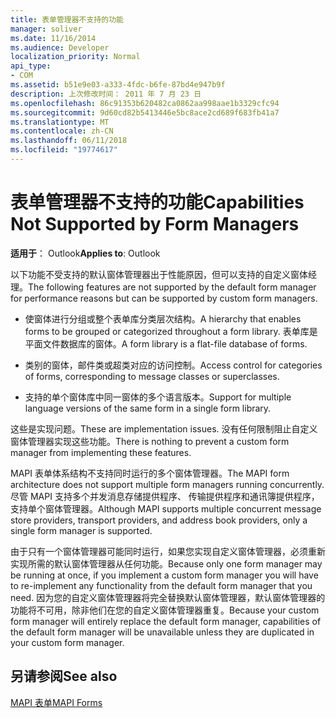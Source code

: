 ```yaml
---
title: 表单管理器不支持的功能
manager: soliver
ms.date: 11/16/2014
ms.audience: Developer
localization_priority: Normal
api_type:
- COM
ms.assetid: b51e9e03-a333-4fdc-b6fe-87bd4e947b9f
description: 上次修改时间： 2011 年 7 月 23 日
ms.openlocfilehash: 86c91353b620482ca0862aa998aae1b3329cfc94
ms.sourcegitcommit: 9d60cd82b5413446e5bc8ace2cd689f683fb41a7
ms.translationtype: MT
ms.contentlocale: zh-CN
ms.lasthandoff: 06/11/2018
ms.locfileid: "19774617"
---
```

# <a name="capabilities-not-supported-by-form-managers"></a><span data-ttu-id="3cc6e-103">表单管理器不支持的功能</span><span class="sxs-lookup"><span data-stu-id="3cc6e-103">Capabilities Not Supported by Form Managers</span></span>

  
  
<span data-ttu-id="3cc6e-104">**适用于**： Outlook</span><span class="sxs-lookup"><span data-stu-id="3cc6e-104">**Applies to**: Outlook</span></span> 
  
<span data-ttu-id="3cc6e-105">以下功能不受支持的默认窗体管理器出于性能原因，但可以支持的自定义窗体经理。</span><span class="sxs-lookup"><span data-stu-id="3cc6e-105">The following features are not supported by the default form manager for performance reasons but can be supported by custom form managers.</span></span>
  
- <span data-ttu-id="3cc6e-106">使窗体进行分组或整个表单库分类层次结构。</span><span class="sxs-lookup"><span data-stu-id="3cc6e-106">A hierarchy that enables forms to be grouped or categorized throughout a form library.</span></span> <span data-ttu-id="3cc6e-107">表单库是平面文件数据库的窗体。</span><span class="sxs-lookup"><span data-stu-id="3cc6e-107">A form library is a flat-file database of forms.</span></span>
    
- <span data-ttu-id="3cc6e-108">类别的窗体，邮件类或超类对应的访问控制。</span><span class="sxs-lookup"><span data-stu-id="3cc6e-108">Access control for categories of forms, corresponding to message classes or superclasses.</span></span>
    
- <span data-ttu-id="3cc6e-109">支持的单个窗体库中同一窗体的多个语言版本。</span><span class="sxs-lookup"><span data-stu-id="3cc6e-109">Support for multiple language versions of the same form in a single form library.</span></span>
    
<span data-ttu-id="3cc6e-110">这些是实现问题。</span><span class="sxs-lookup"><span data-stu-id="3cc6e-110">These are implementation issues.</span></span> <span data-ttu-id="3cc6e-111">没有任何限制阻止自定义窗体管理器实现这些功能。</span><span class="sxs-lookup"><span data-stu-id="3cc6e-111">There is nothing to prevent a custom form manager from implementing these features.</span></span>
  
<span data-ttu-id="3cc6e-112">MAPI 表单体系结构不支持同时运行的多个窗体管理器。</span><span class="sxs-lookup"><span data-stu-id="3cc6e-112">The MAPI form architecture does not support multiple form managers running concurrently.</span></span> <span data-ttu-id="3cc6e-113">尽管 MAPI 支持多个并发消息存储提供程序、 传输提供程序和通讯簿提供程序，支持单个窗体管理器。</span><span class="sxs-lookup"><span data-stu-id="3cc6e-113">Although MAPI supports multiple concurrent message store providers, transport providers, and address book providers, only a single form manager is supported.</span></span>
  
<span data-ttu-id="3cc6e-114">由于只有一个窗体管理器可能同时运行，如果您实现自定义窗体管理器，必须重新实现所需的默认窗体管理器从任何功能。</span><span class="sxs-lookup"><span data-stu-id="3cc6e-114">Because only one form manager may be running at once, if you implement a custom form manager you will have to re-implement any functionality from the default form manager that you need.</span></span> <span data-ttu-id="3cc6e-115">因为您的自定义窗体管理器将完全替换默认窗体管理器，默认窗体管理器的功能将不可用，除非他们在您的自定义窗体管理器重复。</span><span class="sxs-lookup"><span data-stu-id="3cc6e-115">Because your custom form manager will entirely replace the default form manager, capabilities of the default form manager will be unavailable unless they are duplicated in your custom form manager.</span></span>
  
## <a name="see-also"></a><span data-ttu-id="3cc6e-116">另请参阅</span><span class="sxs-lookup"><span data-stu-id="3cc6e-116">See also</span></span>



[<span data-ttu-id="3cc6e-117">MAPI 表单</span><span class="sxs-lookup"><span data-stu-id="3cc6e-117">MAPI Forms</span></span>](mapi-forms.md)

